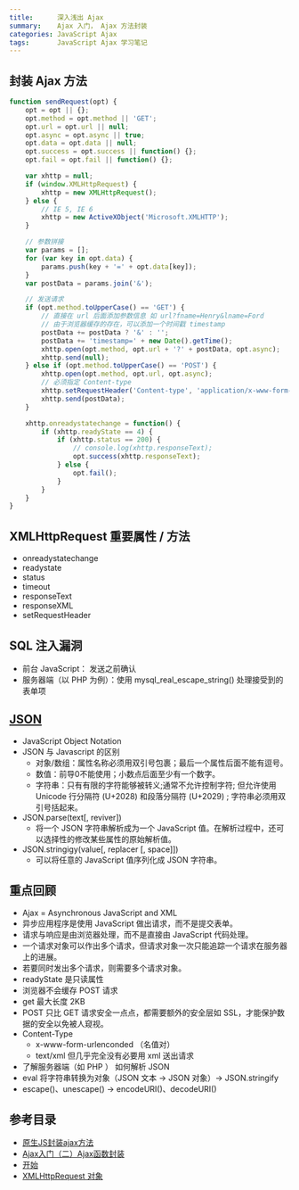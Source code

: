 ```yaml
---
title:      深入浅出 Ajax 
summary:    Ajax 入门， Ajax 方法封装
categories: JavaScript Ajax
tags:       JavaScript Ajax 学习笔记
---
```


## 封装 Ajax 方法

```javascript
function sendRequest(opt) {
    opt = opt || {};
    opt.method = opt.method || 'GET';
    opt.url = opt.url || null;
    opt.async = opt.async || true;
    opt.data = opt.data || null;
    opt.success = opt.success || function() {};
    opt.fail = opt.fail || function() {};

    var xhttp = null;
    if (window.XMLHttpRequest) {
        xhttp = new XMLHttpRequest();
    } else {
        // IE 5, IE 6
        xhttp = new ActiveXObject('Microsoft.XMLHTTP');
    }

    // 参数拼接
    var params = [];
    for (var key in opt.data) {
        params.push(key + '=' + opt.data[key]);
    }
    var postData = params.join('&');

    // 发送请求
    if (opt.method.toUpperCase() == 'GET') {
        // 直接在 url 后面添加参数信息 如 url?fname=Henry&lname=Ford
        // 由于浏览器缓存的存在，可以添加一个时间戳 timestamp
        postData += postData ? '&' : '';
        postData += 'timestamp=' + new Date().getTime();
        xhttp.open(opt.method, opt.url + '?' + postData, opt.async);
        xhttp.send(null);
    } else if (opt.method.toUpperCase() == 'POST') {
        xhttp.open(opt.method, opt.url, opt.async);
        // 必须指定 Content-type
        xhttp.setRequestHeader('Content-type', 'application/x-www-form-urlencoded');
        xhttp.send(postData);
    }

    xhttp.onreadystatechange = function() {
        if (xhttp.readyState == 4) {
            if (xhttp.status == 200) {
                // console.log(xhttp.responseText);
                opt.success(xhttp.responseText);
            } else {
                opt.fail();
            }
        }
    }
}
```

## XMLHttpRequest 重要属性 / 方法
- onreadystatechange
- readystate
- status
- timeout
- responseText
- responseXML
- setRequestHeader

## SQL 注入漏洞
- 前台 JavaScript： 发送之前确认
- 服务器端（以 PHP 为例）：使用 mysql_real_escape_string() 处理接受到的表单项

## [JSON](https://developer.mozilla.org/zh-CN/docs/Web/JavaScript/Reference/Global_Objects/JSON)
- JavaScript Object Notation
- JSON 与 Javascript 的区别
  - 对象/数组：属性名称必须用双引号包裹；最后一个属性后面不能有逗号。
  - 数值：前导0不能使用；小数点后面至少有一个数字。
  - 字符串：只有有限的字符能够被转义;通常不允许控制字符; 但允许使用Unicode 行分隔符 (U+2028) 和段落分隔符 (U+2029) ; 字符串必须用双引号括起来。
- JSON.parse(text[, reviver])
  - 将一个 JSON 字符串解析成为一个 JavaScript 值。在解析过程中，还可以选择性的修改某些属性的原始解析值。
- JSON.stringigy(value[, replacer [, space]])
  - 可以将任意的 JavaScript 值序列化成 JSON 字符串。

## 重点回顾

- Ajax = Asynchronous JavaScript and XML
- 异步应用程序是使用 JavaScript 做出请求，而不是提交表单。
- 请求与响应是由浏览器处理，而不是直接由 JavaScript 代码处理。
- 一个请求对象可以作出多个请求，但请求对象一次只能追踪一个请求在服务器上的进展。
- 若要同时发出多个请求，则需要多个请求对象。
- readyState 是只读属性
- 浏览器不会缓存 POST 请求
- get 最大长度 2KB
- POST 只比 GET 请求安全一点点，都需要额外的安全层如 SSL，才能保护数据的安全以免被人窥视。
- Content-Type 
  - x-www-form-urlenconded （名值对）
  - text/xml 但几乎完全没有必要用 xml 送出请求
- 了解服务器端（如 PHP ） 如何解析 JSON
- eval 将字符串转换为对象（JSON 文本 -> JSON 对象）-> JSON.stringify
- escape()、unescape() -> encodeURI()、decodeURI()


##  参考目录

- [原生JS封装ajax方法](http://www.cnblogs.com/a757956132/p/5603176.html)
- [Ajax入门（二）Ajax函数封装](http://guowenfh.github.io/2015/12/18/Ajax-elementary-course-2-fn/)
- [开始](https://developer.mozilla.org/zh-CN/docs/AJAX/Getting_Started)
- [XMLHttpRequest 对象](https://developer.mozilla.org/en-US/docs/Web/API/XMLHttpRequest)